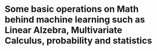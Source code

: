 # Some basic operations on Math behind machine learning such as Linear Alzebra, Multivariate Calculus, probability and statistics
